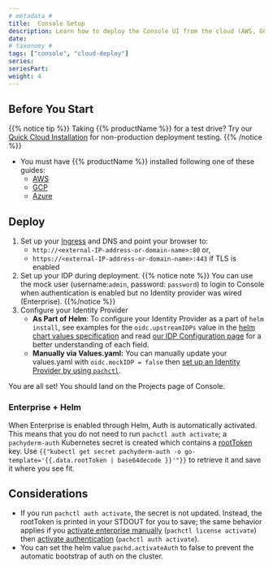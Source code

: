 ```yaml
---
# metadata # 
title:  Console Setup
description: Learn how to deploy the Console UI from the cloud (AWS, GCP, Azure).
date: 
# taxonomy #
tags: ["console", "cloud-deploy"]
series:
seriesPart:
weight: 4
--- 
```


<!-- Todo: evaluate if this doc is really needed still -->

## Before You Start 

{{% notice tip %}}
Taking {{% productName %}} for a test drive? Try our [Quick Cloud Installation](../../quickstart/) for non-production deployment testing.
{{% /notice %}}

- You must have {{% productName %}} installed following one of these guides:
  - [AWS](../../aws-deploy-pachyderm/)
  - [GCP](../../google-cloud-platform/)
  - [Azure](../../azure/)

## Deploy 

1. Set up your [Ingress](../../ingress#ingress) and DNS and point your browser to:  
   - `http://<external-IP-address-or-domain-name>:80` or,
   - `https://<external-IP-address-or-domain-name>:443` if TLS is enabled
2. Set up your IDP during deployment.
   {{% notice note %}}
   You can use the mock user (username:`admin`, password: `password`) to login to Console when authentication is enabled but no Identity provider was wired (Enterprise).
   {{%/notice %}}
3. Configure your Identity Provider
    - **As Part of Helm**: To configure your Identity Provider as a part of `helm install`, see examples for the `oidc.upstreamIDPs` value in the [helm chart values specification](https://github.com/pachyderm/pachyderm/blob/42462ba37f23452a5ea764543221bf8946cebf4f/etc/helm/pachyderm/values.yaml#L461) and read [our IDP Configuration page](../../../../enterprise/auth/authentication/idp-dex) for a better understanding of each field. 
    - **Manually via Values.yaml:** You can manually update your values.yaml with `oidc.mockIDP = false` then [set up an Identity Provider by using `pachctl`](../../../../enterprise/auth/authentication/idp-dex).

You are all set! 
You should land on the Projects page of Console.


### Enterprise + Helm

When Enterprise is enabled through Helm, Auth is automatically activated. This means that you do not need to run `pachctl auth activate`; a `pachyderm-auth` Kubernetes secret is created which contains a [rootToken](../../../../enterprise/auth#activate-user-access-management) key. Use `{{"kubectl get secret pachyderm-auth -o go-template='{{.data.rootToken | base64decode }}'"}}` to retrieve it and save it where you see fit.


## Considerations 

- If you run `pachctl auth activate`, the secret is not updated. Instead, the rootToken is printed in your STDOUT for you to save; the same behavior applies if you [activate enterprise manually](../../../../enterprise/deployment/) (`pachctl license activate`) then [activate authentication](../../../../enterprise/auth/) (`pachctl auth activate`).
- You can set the helm value `pachd.activateAuth` to false to prevent the automatic bootstrap of auth on the cluster.


